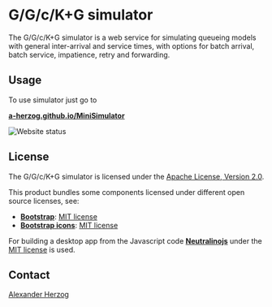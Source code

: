 # G/G/c/K+G simulator

The G/G/c/K+G simulator is a web service for simulating queueing models with general inter-arrival and service times, with options for batch arrival, batch service, impatience, retry and forwarding.

## Usage

To use simulator just go to

**[a-herzog.github.io/MiniSimulator](https://a-herzog.github.io/MiniSimulator/)**

![Website status](https://img.shields.io/website?url=https%3A%2F%2Fa-herzog.github.io%MiniSimulator%2F)

## License

The G/G/c/K+G simulator is licensed under the [Apache License, Version 2.0](https://www.apache.org/licenses/LICENSE-2.0).

This product bundles some components licensed under different open source licenses, see:

- [**Bootstrap**](https://getbootstrap.com/): [MIT license](https://opensource.org/license/mit/)
- [**Bootstrap icons**](https://icons.getbootstrap.com): [MIT license](https://opensource.org/license/mit/)

For building a desktop app from the Javascript code [**Neutralinojs**](https://neutralino.js.org/) under the
[MIT license](https://opensource.org/license/mit/) is used.

## Contact

[Alexander Herzog](https://github.com/A-Herzog)